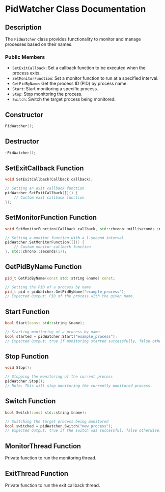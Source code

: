 # PidWatcher Class Documentation

## Description

The `PidWatcher` class provides functionality to monitor and manage processes based on their names.

### Public Members

- `SetExitCallback`: Set a callback function to be executed when the process exits.
- `SetMonitorFunction`: Set a monitor function to run at a specified interval.
- `GetPidByName`: Get the process ID (PID) by process name.
- `Start`: Start monitoring a specific process.
- `Stop`: Stop monitoring the process.
- `Switch`: Switch the target process being monitored.

## Constructor

```cpp
PidWatcher();
```

## Destructor

```cpp
~PidWatcher();
```

## SetExitCallback Function

```cpp
void SetExitCallback(Callback callback);
```

```cpp
// Setting an exit callback function
pidWatcher.SetExitCallback([]() {
    // Custom exit callback function
});
```

## SetMonitorFunction Function

```cpp
void SetMonitorFunction(Callback callback, std::chrono::milliseconds interval);
```

```cpp
// Setting a monitor function with a 1-second interval
pidWatcher.SetMonitorFunction([]() {
    // Custom monitor callback function
}, std::chrono::seconds(1));
```

## GetPidByName Function

```cpp
pid_t GetPidByName(const std::string &name) const;
```

```cpp
// Getting the PID of a process by name
pid_t pid = pidWatcher.GetPidByName("example_process");
// Expected Output: PID of the process with the given name.
```

## Start Function

```cpp
bool Start(const std::string &name);
```

```cpp
// Starting monitoring of a process by name
bool started = pidWatcher.Start("example_process");
// Expected Output: true if monitoring started successfully, false otherwise.
```

## Stop Function

```cpp
void Stop();
```

```cpp
// Stopping the monitoring of the current process
pidWatcher.Stop();
// Note: This will stop monitoring the currently monitored process.
```

## Switch Function

```cpp
bool Switch(const std::string &name);
```

```cpp
// Switching the target process being monitored
bool switched = pidWatcher.Switch("new_process");
// Expected Output: true if the switch was successful, false otherwise.
```

## MonitorThread Function

Private function to run the monitoring thread.

## ExitThread Function

Private function to run the exit callback thread.
